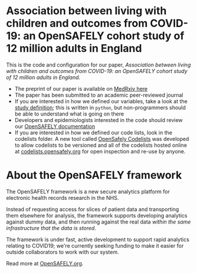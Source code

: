 # Association between living with children and outcomes from COVID-19: an OpenSAFELY cohort study of 12 million adults in England

This is the code and configuration for our paper, _Association between living with children and outcomes from COVID-19: an OpenSAFELY cohort study of 12 million adults in England._ 

- The preprint of our paper is available on [MedRxiv here](https://doi.org/10.1101/2020.11.01.20222315)
- The paper has been submitted to an academic peer-reviewed journal
- If you are interested in how we defined our variables, take a look at the [study definition](analysis/study_definition.py); this is written in `python`, but non-programmers should be able to understand what is going on there
- Developers and epidemiologists interested in the code should review our [OpenSAFELY documentation](https://docs.opensafely.org/en/latest/)
- If you are interested in how we defined our code lists, look in the codelists folder. A new tool called [OpenSafely Codelists](https://codelists.opensafely.org/) was developed to allow codelists to be versioned and all of the codelists hosted online at [codelists.opensafely.org](https://codelists.opensafely.org/) for open inspection and re-use by anyone.


# About the OpenSAFELY framework

The OpenSAFELY framework is a new secure analytics platform for
electronic health records research in the NHS.

Instead of requesting access for slices of patient data and
transporting them elsewhere for analysis, the framework supports
developing analytics against dummy data, and then running against the
real data *within the same infrastructure that the data is stored*.


The framework is under fast, active development to support rapid
analytics relating to COVID19; we're currently seeking funding to make
it easier for outside collaborators to work with our system.  

Read more at [OpenSAFELY.org](https://opensafely.org).
